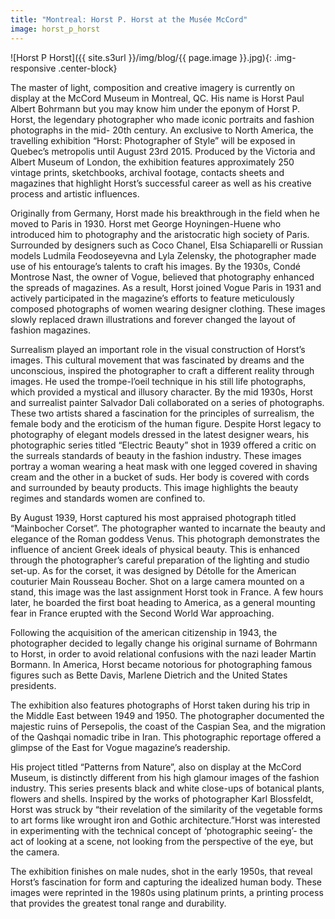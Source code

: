 ```yaml
---
title: "Montreal: Horst P. Horst at the Musée McCord"
image: horst_p_horst
---
```


![Horst P Horst]({{ site.s3url }}/img/blog/{{ page.image }}.jpg){: .img-responsive .center-block}

The master of light, composition and creative imagery is currently on display at the McCord Museum in Montreal, QC. His name is Horst Paul Albert Bohrmann but you may know him under the eponym of Horst P. Horst, the legendary photographer who made iconic portraits and fashion photographs in the mid- 20th century. An exclusive to North America, the travelling exhibition “Horst: Photographer of Style” will be exposed in Quebec’s metropolis until August 23rd 2015. Produced by the Victoria and Albert Museum of London, the exhibition features approximately 250 vintage prints, sketchbooks, archival footage, contacts sheets and magazines that highlight Horst’s successful career as well as his creative process and artistic influences.

Originally from Germany, Horst made his breakthrough in the field when he moved to Paris in 1930. Horst met George Hoyningen-Huene who introduced him to photography and the aristocratic high society of Paris. Surrounded by designers such as Coco Chanel, Elsa Schiaparelli or Russian models Ludmila Feodoseyevna and Lyla Zelensky, the photographer made use of his entourage’s talents to craft his images. By the 1930s, Condé Montrose Nast, the owner of Vogue, believed that photography enhanced the spreads of magazines. As a result, Horst joined Vogue Paris in 1931 and actively participated in the magazine’s efforts to feature meticulously composed photographs of women wearing designer clothing. These images slowly replaced drawn illustrations and forever changed the layout of fashion magazines.
<!--split-->
Surrealism played an important role in the visual construction of Horst’s images. This cultural movement that was fascinated by dreams and the unconscious, inspired the photographer to craft a different reality through images. He used the trompe-l’oeil technique in his still life photographs, which provided a mystical and illusory character. By the mid 1930s, Horst and surrealist painter Salvador Dali collaborated on a series of photographs. These two artists shared a fascination for the principles of surrealism, the female body and the eroticism of the human figure. Despite Horst legacy to photography of elegant models dressed in the latest designer wears, his photographic series titled “Electric Beauty” shot in 1939 offered a critic on the surreals standards of beauty in the fashion industry. These images portray a woman wearing a heat mask with one legged covered in shaving cream and the other in a bucket of suds. Her body is covered with cords and surrounded by beauty products. This image highlights the beauty regimes and standards women are confined to.

By August 1939, Horst captured his most appraised photograph titled “Mainbocher Corset”. The photographer wanted to incarnate the beauty and elegance of the Roman goddess Venus. This photograph demonstrates the influence of ancient Greek ideals of physical beauty. This is enhanced through the photographer’s careful preparation of the lighting and studio set-up. As for the corset, it was designed by Détolle for the American couturier Main Rousseau Bocher. Shot on a large camera mounted on a stand, this image was the last assignment Horst took in France. A few hours later, he boarded the first boat heading to America, as a general mounting fear in France erupted with the Second World War approaching.

Following the acquisition of the american citizenship in 1943, the photographer decided to legally change his original surname of Bohrmann to Horst, in order to avoid relational confusions with the nazi leader Martin Bormann. In America, Horst became notorious for photographing famous figures such as Bette Davis, Marlene Dietrich and the United States presidents.

The exhibition also features photographs of Horst taken during his trip in the Middle East between 1949 and 1950. The photographer documented the majestic ruins of Persepolis, the coast of the Caspian Sea, and the migration of the Qashqai nomadic tribe in Iran. This photographic reportage offered a glimpse of the East for Vogue magazine’s readership.

His project titled “Patterns from Nature”, also on display at the McCord Museum, is distinctly different from his high glamour images of the fashion industry. This series presents black and white close-ups of botanical plants, flowers and shells. Inspired by the works of photographer Karl Blossfeldt, Horst was struck by “their revelation of the similarity of the vegetable forms to  art forms like wrought iron and Gothic architecture.”Horst was interested in experimenting with the technical concept of ‘photographic seeing’- the act of looking at a scene, not looking from the perspective of the eye, but the camera.

The exhibition finishes on male nudes, shot in the early 1950s, that reveal Horst’s fascination for form and capturing the idealized human body. These images were reprinted in the 1980s using platinum prints, a printing process that provides the greatest tonal range and durability.
